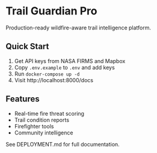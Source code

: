 # Trail Guardian Pro

Production-ready wildfire-aware trail intelligence platform.

## Quick Start

1. Get API keys from NASA FIRMS and Mapbox
2. Copy `.env.example` to `.env` and add keys
3. Run `docker-compose up -d`
4. Visit http://localhost:8000/docs

## Features

- Real-time fire threat scoring
- Trail condition reports
- Firefighter tools
- Community intelligence

See DEPLOYMENT.md for full documentation.

